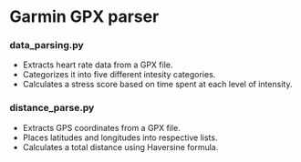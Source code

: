 # Garmin GPX parser

### data_parsing.py
- Extracts heart rate data from a GPX file.
- Categorizes it into five different intesity categories.
- Calculates a stress score based on time spent at each level of intensity.

### distance_parse.py
- Extracts GPS coordinates from a GPX file.
- Places latitudes and longitudes into respective lists.
- Calculates a total distance using Haversine formula.
